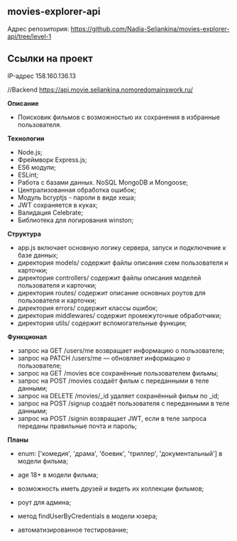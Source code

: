 ## movies-explorer-api

Адрес репозитория: https://github.com/Nadia-Seliankina/movies-explorer-api/tree/level-1

## Ссылки на проект

IP-адрес 158.160.136.13

//Backend https://api.movie.seliankina.nomoredomainswork.ru/

**Описание**

* Поисковик фильмов с возможностью их сохранения в избранные пользователя.

**Технологии**
* Node.js;
* Фреймворк Express.js;
* ES6 модули;
* ESLint;
* Работа с базами данных. NoSQL MongoDB и Mongoose;
* Централизованная обработка ошибок;
* Модуль bcryptjs - пароли в виде хеша;
* JWT сохраняется в куках;
* Валидация Celebrate;
* Библиотека для логирования winston;

**Структура**
* app.js включает основную логику сервера, запуск и подключение к базе данных;
*	директория models/ содержит файлы описания схем пользователя и карточки;
*	директория controllers/ содержит файлы описания моделей пользователя и карточки;
*	директория routes/ содержит описание основных роутов для пользователя и карточки;
* директория errors/ содержит классы ошибок;
* директория middlewares/ содержит промежуточные обработчики;
* директория utils/ содержит вспомогательные функции;

**Функционал**
* запрос на GET /users/me возвращает информацию о пользователе;
*	запрос на PATCH /users/me — обновляет информацию о пользователе;
*	запрос на GET /movies все сохранённые пользователем фильмы;
*	запрос на POST /movies создаёт фильм с переданными в теле данными;
*	запрос на DELETE /movies/_id удаляет сохранённый фильм по _id;
*	запрос на POST /signup создаёт пользователя с переданными в теле данными;
*	запрос на POST /signin возвращает JWT, если в теле запроса переданы правильные почта и пароль;

**Планы**
* enum: ['комедия', 'драма', 'боевик', 'триллер', 'документальный'] в модели фильма;
* age 18+ в модели фильма;
* возможность иметь друзей и видеть их коллекции фильмов;
* роут для админа;

* метод findUserByCredentials в модели юзера;
* автоматизированное тестирование;
